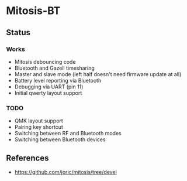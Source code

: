 # Mitosis-BT

## Status

### Works

* Mitosis debouncing code
* Bluetooth and Gazell timesharing
* Master and slave mode (left half doesn't need firmware update at all)
* Battery level reporting via Bluetooth
* Debugging via UART (pin 11)
* Initial qwerty layout support

### TODO

* QMK layout support
* Pairing key shortcut
* Switching between RF and Bluetooth modes
* Switching between Bluetooth devices

## References

* https://github.com/joric/mitosis/tree/devel
